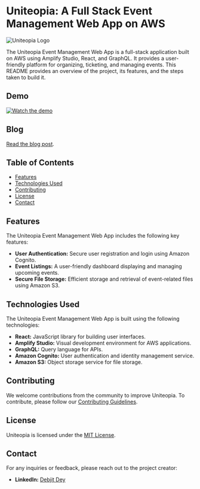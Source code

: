 # Uniteopia: A Full Stack Event Management Web App on AWS 

![Uniteopia Logo](https://www.uniteopia.com/static/media/logo.3979654da57205936267.png)

The Uniteopia Event Management Web App is a full-stack application built on AWS using Amplify Studio, React, and GraphQL. It provides a user-friendly platform for organizing, ticketing, and managing events. This README provides an overview of the project, its features, and the steps taken to build it.

## Demo

[![Watch the demo](https://img.youtube.com/vi/7wRXxm4Bxe0/0.jpg)](https://www.youtube.com/watch?v=7wRXxm4Bxe0)

## Blog
[Read the blog post](https://dev.to/debjit1122/building-uniteopia-an-event-management-web-app-with-amplify-studio-react-and-graphql-5659).

## Table of Contents

- [Features](#features)
- [Technologies Used](#technologies-used)
- [Contributing](#contributing)
- [License](#license)
- [Contact](#contact)

## Features

The Uniteopia Event Management Web App includes the following key features:

- **User Authentication:** Secure user registration and login using Amazon Cognito.
- **Event Listings:** A user-friendly dashboard displaying and managing upcoming events.
- **Secure File Storage:** Efficient storage and retrieval of event-related files using Amazon S3.

## Technologies Used

The Uniteopia Event Management Web App is built using the following technologies:

- **React:** JavaScript library for building user interfaces.
- **Amplify Studio:** Visual development environment for AWS applications.
- **GraphQL:** Query language for APIs.
- **Amazon Cognito:** User authentication and identity management service.
- **Amazon S3:** Object storage service for file storage.

## Contributing

We welcome contributions from the community to improve Uniteopia. To contribute, please follow our [Contributing Guidelines](CONTRIBUTING.md).

## License

Uniteopia is licensed under the [MIT License](LICENSE).

## Contact

For any inquiries or feedback, please reach out to the project creator:
- **LinkedIn:** [Debjit Dey](https://www.linkedin.com/in/debjitdey/)
